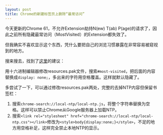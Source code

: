 ```yaml
---
layout: post
title: Chrome的新建标签页上删除“最常访问”
---
```


今天更新的Chrome 61，不允许Extension劫持N(ew) T(ab) P(age)的请求了，因此之前所有隐藏最常访问（MostVisited）的Extension都失效了。

但我确实不喜欢显示这个东西，凭什么要把自己的浏览习惯暴露在非常容易被窥视到的地方。

搜来搜去，找到了[这里](https://www.sitepoint.com/community/t/editing-google-chromes-style-file/206881/4)的建议：

用十六进制编辑器修改resources.pak文件，搜索`#most-visited`，把后面的内容替换成`display: none;`，多出来的字符用空格覆盖。这样就默认隐藏了。

多尝试了一下，可以通过修改resources.pak两处，完整的去掉NTP内容但保留书签栏：

1. 搜索`chrome-search://local-ntp/local-ntp.js`，将整个字符串替换为空格。这样可以禁止Chrome从Google服务器上加载NTP。
2. 搜索`<link rel="stylesheet" href="chrome-search://local-ntp/local-ntp.css"></link>`修改为`<style>body{display:none;}</style>`，不足的地方用空格补足，这样完全禁止本地NTP的显示。
